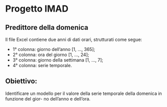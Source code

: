 # Progetto IMAD

## Predittore della domenica
Il file Excel contiene due anni di dati orari, strutturati come segue:
* 1° colonna: giorno dell’anno [1, ..., 365];
* 2° colonna: ora del giorno [1, ..., 24];
* 3° colonna: giorno della settimana [1, ..., 7];
* 4° colonna: serie temporale.

## Obiettivo: 
Identificare un modello per il valore della serie temporale della domenica in funzione del gior-
no dell’anno e dell’ora.
